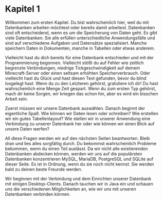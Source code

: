 # Kapitel 1

Willkommen zum ersten Kapitel.
Du bist wahrscheinlich hier, weil du mit Datenbanken arbeiten möchtest oder bereits damit arbeitest.
Datenbanken sind oft entscheidend, wenn es um die Speicherung von Daten geht.
Es gibt viele Datenbanken.
Sie alle erfüllen unterschiedliche Anwendungsfälle und sind auf verschiedene Aufgaben und Datensätze spezialisiert.
Manche speichern Daten in Dokumenten, manche in Tabellen oder etwas anderem.

Vielleicht hast du dich bereits für eine Datenbank entschieden und mit der Programmierung begonnen.
Vielleicht stößt du auf Fehler wie zeitlich begrenzte Verbindungen, niedrige Tickgeschwindigkeit auf deinem Minecraft-Server oder einen seltsam erhöhten Speicherverbrauch.
Oder vielleicht hast du Glück und hast diesen Text gefunden, bevor du blind losgelegt hast.
Wenn du zu den Letzteren gehörst, gratuliere ich dir!
Du hast wahrscheinlich eine Menge Zeit gespart.
Wenn du zum ersten Typ gehörst, mach dir keine Sorgen, wir kriegen das schon hin, aber es wird ein bisschen Arbeit sein.

Zuerst müssen wir unsere Datenbank auswählen.
Danach beginnt der eigentliche Spaß.
Wie können wir Daten lesen oder schreiben?
Wie erstellen wir ein gutes Tabellenlayout?
Wie stellen wir in unserer Anwendung eine Verbindung zu unserer Datenbank her oder wie können wir einen Blick auf unsere Daten werfen?

All diese Fragen werden wir auf den nächsten Seiten beantworten.
Bleib dran und lies alles sorgfältig durch.
Du bekommst wahrscheinlich Probleme bekommen, wenn du einen Teil auslässt.
Da wir nicht alle existierenden Datenbanken abdecken können, werden wir uns auf die populärsten Datenbanken konzentrieren MySQL, MariaDB, PostgreSQL und SQLite auf dieser Seite.
Es ist in Ordnung, wenn du sie noch nicht kennst.
Sie werden bald zu deinen beste Freunde werden.

Wir beginnen mit der Verbindung und dem Einrichten unserer Datenbank mit einigen Desktop-Clients.
Danach tauchen wir in Java ein und schauen uns die verschiedenen Möglichkeiten an, wie wir uns mit unseren Datenbanken verbinden können.
